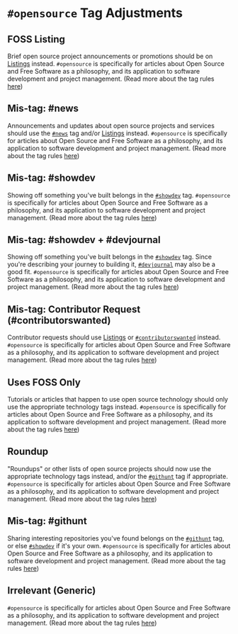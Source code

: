 # `#opensource` Tag Adjustments

## FOSS Listing

Brief open source project announcements or promotions should be on [Listings](https://dev.to/listings) instead. `#opensource` is specifically for articles about Open Source and Free Software as a philosophy, and its application to software development and project management. (Read more about the tag rules [here](https://dev.to/codemouse92/updated-opensource-tag-guidelines-55m5))

## Mis-tag: #news

Announcements and updates about open source projects and services should use the [`#news`](https://dev.to/t/news) tag and/or [Listings](https://dev.to/listings) instead. `#opensource` is specifically for articles about Open Source and Free Software as a philosophy, and its application to software development and project management. (Read more about the tag rules [here](https://dev.to/codemouse92/updated-opensource-tag-guidelines-55m5))

## Mis-tag: #showdev

Showing off something you've built belongs in the [`#showdev`](https://dev.to/t/showdev) tag. `#opensource` is specifically for articles about Open Source and Free Software as a philosophy, and its application to software development and project management. (Read more about the tag rules [here](https://dev.to/codemouse92/updated-opensource-tag-guidelines-55m5))

## Mis-tag: #showdev + #devjournal

Showing off something you've built belongs in the [`#showdev`](https://dev.to/t/showdev) tag. Since you're describing your journey to building it, [`#devjournal`](https://dev.to/t/devjournal) may also be a good fit. `#opensource` is specifically for articles about Open Source and Free Software as a philosophy, and its application to software development and project management. (Read more about the tag rules [here](https://dev.to/codemouse92/updated-opensource-tag-guidelines-55m5))

## Mis-tag: Contributor Request (#contributorswanted)

Contributor requests should use [Listings](https://dev.to/listings) or [`#contributorswanted`](https://dev.to/contributorswanted) instead. `#opensource` is specifically for articles about Open Source and Free Software as a philosophy, and its application to software development and project management. (Read more about the tag rules [here](https://dev.to/codemouse92/updated-opensource-tag-guidelines-55m5))

## Uses FOSS Only

Tutorials or articles that happen to use open source technology should only use the appropriate technology tags instead. `#opensource` is specifically for articles about Open Source and Free Software as a philosophy, and its application to software development and project management. (Read more about the tag rules [here](https://dev.to/codemouse92/updated-opensource-tag-guidelines-55m5))

## Roundup

"Roundups" or other lists of open source projects should now use the appropriate technology tags instead, and/or the [`#githunt`](https://dev.to/t/githunt) tag if appropriate. `#opensource` is specifically for articles about Open Source and Free Software as a philosophy, and its application to software development and project management. (Read more about the tag rules [here](https://dev.to/codemouse92/updated-opensource-tag-guidelines-55m5))

## Mis-tag: #githunt

Sharing interesting repositories you've found belongs on the [`#githunt`](https://dev.to/t/githunt) tag, or else [`#showdev`](https://dev.to/t/showdev) if it's your own. `#opensource` is specifically for articles about Open Source and Free Software as a philosophy, and its application to software development and project management. (Read more about the tag rules [here](https://dev.to/codemouse92/updated-opensource-tag-guidelines-55m5))

## Irrelevant (Generic)

`#opensource` is specifically for articles about Open Source and Free Software as a philosophy, and its application to software development and project management. (Read more about the tag rules [here](https://dev.to/codemouse92/updated-opensource-tag-guidelines-55m5))
